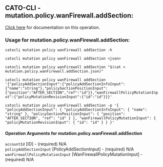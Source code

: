 
## CATO-CLI - mutation.policy.wanFirewall.addSection:
[Click here](https://api.catonetworks.com/documentation/#mutation-mutation.policy.wanFirewall.addSection) for documentation on this operation.

### Usage for mutation.policy.wanFirewall.addSection:

`catocli mutation policy wanFirewall addSection -h`

`catocli mutation policy wanFirewall addSection <json>`

`catocli mutation policy wanFirewall addSection "$(cat < mutation.policy.wanFirewall.addSection.json)"`

`catocli mutation policy wanFirewall addSection '{"policyAddSectionInput":{"policyAddSectionInfoInput":{"name":"string"},"policySectionPositionInput":{"position":"AFTER_SECTION","ref":"id"}},"wanFirewallPolicyMutationInput":{"policyMutationRevisionInput":{"id":"id"}}}'`

`catocli mutation policy wanFirewall addSection -p '{
    "policyAddSectionInput": {
        "policyAddSectionInfoInput": {
            "name": "string"
        },
        "policySectionPositionInput": {
            "position": "AFTER_SECTION",
            "ref": "id"
        }
    },
    "wanFirewallPolicyMutationInput": {
        "policyMutationRevisionInput": {
            "id": "id"
        }
    }
}'`


#### Operation Arguments for mutation.policy.wanFirewall.addSection ####

`accountId` [ID] - (required) N/A    
`policyAddSectionInput` [PolicyAddSectionInput] - (required) N/A    
`wanFirewallPolicyMutationInput` [WanFirewallPolicyMutationInput] - (required) N/A    
